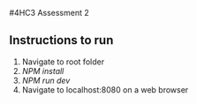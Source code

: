 #4HC3 Assessment 2
## Instructions to run
1. Navigate to root folder
2. *NPM install*
3. *NPM run dev*
4. Navigate to localhost:8080 on a web browser 
